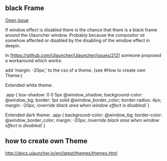 
## black Frame

[Open Issue](https://github.com/Ulauncher/Ulauncher/issues/230)

If window effect is disabled there is the chance that there is a black frame around the Ulauncher window. Probably because the compositor ist somehow affected or disabled by the disabling of the window effect in deepin.

In [https://github.com/Ulauncher/Ulauncher/issues/212] someone proposed a workaround which works:

add ‘margin: -20px;’ to the css of a theme. (see #How to create own Theme:)

Extended white theme:

.app {
   box-shadow: 0 0 5px @window_shadow;
   background-color: @window_bg;
   border: 1px solid @window_border_color;
   border-radius: 4px;
   margin: -20px; /*override black area when window effect is disabled*/
}


Extended dark theme:
.app {
   background-color: @window_bg;
   border-color: @window_border_color;
   margin: -20px; /*override black area when window effect is disabled*/
}



## how to create own Theme

http://docs.ulauncher.io/en/latest/themes/themes.html



